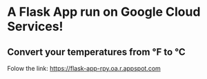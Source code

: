 # A Flask App run on Google Cloud Services! 
## Convert your temperatures from °F to °C

Folow the link: https://flask-app-rpy.oa.r.appspot.com
